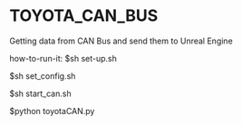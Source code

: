 # TOYOTA_CAN_BUS
Getting data from CAN Bus and send them to Unreal Engine

how-to-run-it:
$sh set-up.sh

$sh set_config.sh

$sh start_can.sh

$python toyotaCAN.py
